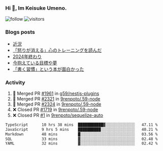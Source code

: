 ### Hi 👋, Im Keisuke Umeno.

<!--
**9renpoto/9renpoto** is a ✨ _special_ ✨ repository because its `README.md` (this file) appears on your GitHub profile.

Here are some ideas to get you started:

- 🔭 I’m currently working on ...
- 🌱 I’m currently learning ...
- 👯 I’m looking to collaborate on ...
- 🤔 I’m looking for help with ...
- 💬 Ask me about ...
- 📫 How to reach me: ...
- 😄 Pronouns: ...
- ⚡ Fun fact: ...
-->

![follow](https://img.shields.io/github/followers/9renpoto?label=Follow&style=social)
![visitors](https://komarev.com/ghpvc/?username=9renpoto&label=Profile%20views&color=0e75b6&style=flat)

### Blogs posts

<!-- BLOG-POST-LIST:START -->
- [近況](https://9renpoto.win/entry/2025/04/05/current_status)
- [「怒りが消える」心のトレーニングを読んだ](https://9renpoto.win/entry/2025/02/01/anger-management)
- [2024年終わり](https://9renpoto.win/entry/2024/12/31/2024-end)
- [今抱えている目標や夢](https://9renpoto.win/entry/2024/12/02/objective)
- [「書く習慣」という本が面白かった](https://9renpoto.win/entry/2024/11/11/leave_a_feeling_sad)
<!-- BLOG-POST-LIST:END -->

### Activity

<!--START_SECTION:activity-->
1. 🎉 Merged PR [#1961](https://github.com/g59/nestjs-plugins/pull/1961) in [g59/nestjs-plugins](https://github.com/g59/nestjs-plugins)
2. 🎉 Merged PR [#2321](https://github.com/9renpoto/.59-node/pull/2321) in [9renpoto/.59-node](https://github.com/9renpoto/.59-node)
3. 🎉 Merged PR [#2324](https://github.com/9renpoto/.59-node/pull/2324) in [9renpoto/.59-node](https://github.com/9renpoto/.59-node)
4. ❌ Closed PR [#1719](https://github.com/9renpoto/.59-node/pull/1719) in [9renpoto/.59-node](https://github.com/9renpoto/.59-node)
5. ❌ Closed PR [#1](https://github.com/9renpoto/sequelize-auto/pull/1) in [9renpoto/sequelize-auto](https://github.com/9renpoto/sequelize-auto)
<!--END_SECTION:activity-->

<!--START_SECTION:waka-->

```txt
TypeScript      10 hrs 38 mins  ███████████▓░░░░░░░░░░░░░   47.11 %
JavaScript      9 hrs 5 mins    ██████████░░░░░░░░░░░░░░░   40.21 %
Markdown        48 mins         █░░░░░░░░░░░░░░░░░░░░░░░░   03.56 %
SQL             33 mins         ▓░░░░░░░░░░░░░░░░░░░░░░░░   02.48 %
YAML            32 mins         ▓░░░░░░░░░░░░░░░░░░░░░░░░   02.42 %
```

<!--END_SECTION:waka-->
